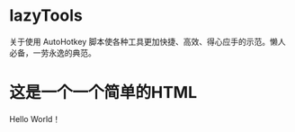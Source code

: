 # lazyTools
关于使用 AutoHotkey 脚本使各种工具更加快捷、高效、得心应手的示范。懒人必备，一劳永逸的典范。

<!DOCTYPE html>
<html>
    <head>
        <title>这是个标题</title>
    </head>
    <body>
        <h1>这是一个一个简单的HTML</h1>
        <p>Hello World！</p>
    </body>
</html>
